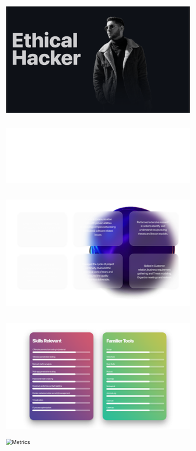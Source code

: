<img src="https://github.com/ousbaailyas/ousbaailyas/blob/master/Background.gif" alt=""></img>




<h1 align="center"><img src="https://github.com/ousbaailyas/ousbaailyas/blob/master/Professionnel_Summary.png" height="150" width="600" alt=""></img> </h1>

<h1 align="center"><img src="https://github.com/ousbaailyas/ousbaailyas/blob/master/Professionnel_Summary1.png"  alt=""></img> </h1>

<h1 align="center"><img src="https://github.com/ousbaailyas/ousbaailyas/blob/master/Skills_and_tools_ST.png"  alt=""></img> </h1>


![Metrics](https://metrics.lecoq.io/ousbaailyas?template=classic&base.header=0&base.metadata=0&isocalendar=1&pagespeed=1&achievements=1&isocalendar.duration=half-year&achievements.threshold=C&achievements.secrets=true&achievements.display=compact&achievements.limit=0&pagespeed.url=.user.website&pagespeed.detailed=false&pagespeed.screenshot=false&config.timezone=Africa%2FCasablanca)
